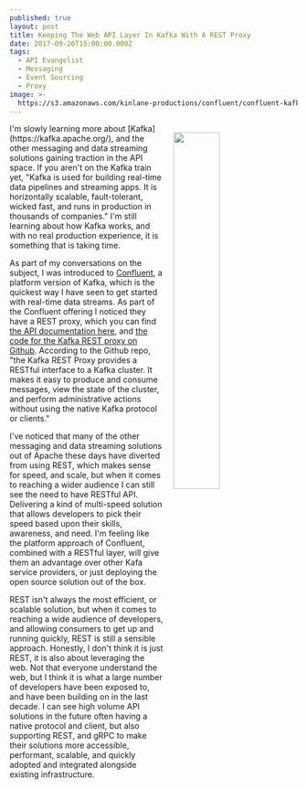 ```yaml
---
published: true
layout: post
title: Keeping The Web API Layer In Kafka With A REST Proxy
date: 2017-09-26T15:00:00.000Z
tags:
  - API Evangelist
  - Messaging
  - Event Sourcing
  - Proxy
image: >-
  https://s3.amazonaws.com/kinlane-productions/confluent/confluent-kafka-platform.png
---
```

<p><a href="https://www.confluent.io/"><img src="https://s3.amazonaws.com/kinlane-productions/confluent/confluent-kafka-platform.png" align="right" width="40%" style="padding: 15px;" /></a></p>I'm slowly learning more about [Kafka](https://kafka.apache.org/), and the other messaging and data streaming solutions gaining traction in the API space. If you aren't on the Kafka train yet, "Kafka is used for building real-time data pipelines and streaming apps. It is horizontally scalable, fault-tolerant, wicked fast, and runs in production in thousands of companies." I'm still learning about how Kafka works, and with no real production experience, it is something that is taking time.

As part of my conversations on the subject, I was introduced to [Confluent](https://www.confluent.io/), a platform version of Kafka, which is the quickest way I have seen to get started with real-time data streams. As part of the Confluent offering I noticed they have a REST proxy, which you can find [the API documentation here](https://docs.confluent.io/current/kafka-rest/docs/api.html), and [the code for the Kafka REST proxy on Github](https://github.com/confluentinc/kafka-rest). According to the Github repo, "the Kafka REST Proxy provides a RESTful interface to a Kafka cluster. It makes it easy to produce and consume messages, view the state of the cluster, and perform administrative actions without using the native Kafka protocol or clients."

I've noticed that many of the other messaging and data streaming solutions out of Apache these days have diverted from using REST, which makes sense for speed, and scale, but when it comes to reaching a wider audience I can still see the need to have RESTful API. Delivering a kind of multi-speed solution that allows developers to pick their speed based upon their skills, awareness, and need. I'm feeling like the platform approach of Confluent, combined with a RESTful layer, will give them an advantage over other Kafa service providers, or just deploying the open source solution out of the box.

REST isn't always the most efficient, or scalable solution, but when it comes to reaching a wide audience of developers, and allowing consumers to get up and running quickly, REST is still a sensible approach. Honestly, I don't think it is just REST, it is also about leveraging the web. Not that everyone understand the web, but I think it is what a large number of developers have been exposed to, and have been building on in the last decade. I can see high volume API solutions in the future often having a native protocol and client, but also supporting REST, and gRPC to make their solutions more accessible, performant, scalable, and quickly adopted and integrated alongside existing infrastructure.
